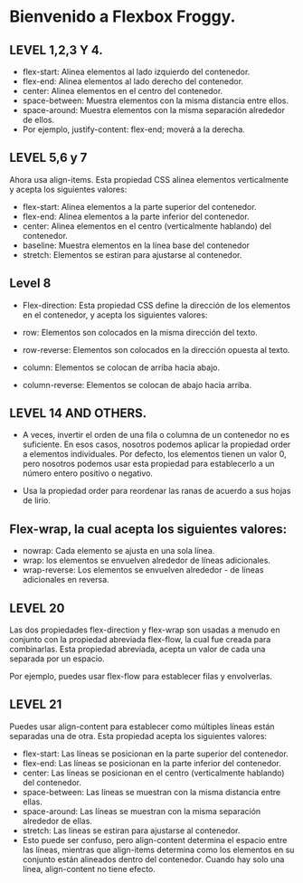 # Bienvenido a Flexbox Froggy.

## LEVEL 1,2,3 Y 4.

- flex-start: Alinea elementos al lado izquierdo del contenedor.
- flex-end: Alinea elementos al lado derecho del contenedor.
- center: Alinea elementos en el centro del contenedor.
- space-between: Muestra elementos con la misma distancia entre ellos.
- space-around: Muestra elementos con la misma separación alrededor de ellos.
- Por ejemplo, justify-content: flex-end; moverá a la derecha.


## LEVEL 5,6 y 7

Ahora usa align-items. Esta propiedad CSS alinea elementos verticalmente y acepta los siguientes valores:

- flex-start: Alinea elementos a la parte superior del contenedor.
- flex-end: Alinea elementos a la parte inferior del contenedor.
- center: Alinea elementos en el centro (verticalmente hablando) del contenedor.
- baseline: Muestra elementos en la línea base del contenedor
- stretch: Elementos se estiran para ajustarse al contenedor.

## Level 8

- Flex-direction:
 Esta propiedad CSS define la dirección de los elementos en el contenedor, y acepta los siguientes valores:

- row: Elementos son colocados en la misma dirección del texto.
- row-reverse: Elementos son colocados en la dirección opuesta al texto.
- column: Elementos se colocan de arriba hacia abajo.
- column-reverse: Elementos se colocan de abajo hacia arriba.

## LEVEL 14 AND OTHERS.

- A veces, invertir el orden de una fila o columna de un contenedor no es suficiente. En esos casos, nosotros podemos aplicar la propiedad order a elementos individuales. Por defecto, los elementos tienen un valor 0, pero nosotros podemos usar esta propiedad para establecerlo a un número entero positivo o negativo.

- Usa la propiedad order para reordenar las ranas de acuerdo a sus hojas de lirio.

## Flex-wrap, la cual acepta los siguientes valores:

- nowrap: Cada elemento se ajusta en una sola línea.
- wrap: los elementos se envuelven alrededor de líneas adicionales.
- wrap-reverse: Los elementos se envuelven alrededor - de líneas adicionales en reversa.


## LEVEL 20

Las dos propiedades flex-direction y flex-wrap son usadas a menudo en conjunto con la propiedad abreviada flex-flow, la cual fue creada para combinarlas. Esta propiedad abreviada, acepta un valor de cada una separada por un espacio.

Por ejemplo, puedes usar flex-flow para establecer filas y envolverlas.

## LEVEL 21

Puedes usar align-content para establecer como múltiples líneas están separadas una de otra. Esta propiedad acepta los siguientes valores:

- flex-start: Las líneas se posicionan en la parte superior del contenedor.
- flex-end: Las líneas se posicionan en la parte inferior del contenedor.
- center: Las líneas se posicionan en el centro (verticalmente hablando) del contenedor.
- space-between: Las líneas se muestran con la misma distancia entre ellas.
- space-around: Las líneas se muestran con la misma separación alrededor de ellas.
- stretch: Las líneas se estiran para ajustarse al contenedor.
- Esto puede ser confuso, pero align-content determina el espacio entre las líneas, mientras que align-items determina como los elementos en su conjunto están alineados dentro del contenedor. Cuando hay solo una línea, align-content no tiene efecto.

